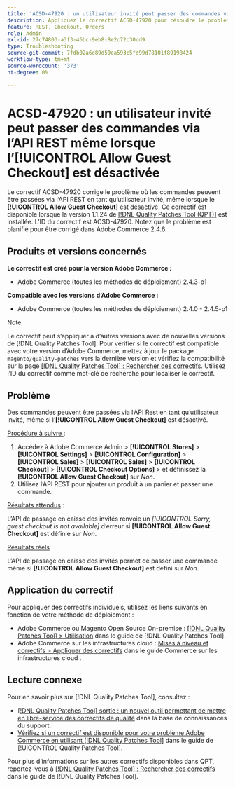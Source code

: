 ```yaml
---
title: 'ACSD-47920 : un utilisateur invité peut passer des commandes via l’API REST même lorsque l’[!UICONTROL Allow Guest Checkout] est désactivée'
description: Appliquez le correctif ACSD-47920 pour résoudre le problème d’Adobe Commerce où les commandes peuvent être passées via l’API REST en tant qu’utilisateur invité, même lorsque l’[!UICONTROL Allow Guest Checkout] est désactivé.
feature: REST, Checkout, Orders
role: Admin
exl-id: 27c74803-a3f3-46bc-9eb8-8e2c72c30cd9
type: Troubleshooting
source-git-commit: 7fdb02a6d89d50ea593c5fd99d78101f89198424
workflow-type: tm+mt
source-wordcount: '373'
ht-degree: 0%

---
```


# ACSD-47920 : un utilisateur invité peut passer des commandes via l’API REST même lorsque l’**[!UICONTROL Allow Guest Checkout]** est désactivée

Le correctif ACSD-47920 corrige le problème où les commandes peuvent être passées via l’API REST en tant qu’utilisateur invité, même lorsque le **[!UICONTROL Allow Guest Checkout]** est désactivé. Ce correctif est disponible lorsque la version 1.1.24 de [[!DNL Quality Patches Tool (QPT)]](https://experienceleague.adobe.com/fr/docs/commerce-operations/tools/quality-patches-tool/quality-patches-tool-to-self-serve-quality-patches) est installée. L’ID du correctif est ACSD-47920. Notez que le problème est planifié pour être corrigé dans Adobe Commerce 2.4.6.

## Produits et versions concernés

**Le correctif est créé pour la version Adobe Commerce :**

* Adobe Commerce (toutes les méthodes de déploiement) 2.4.3-p1

**Compatible avec les versions d’Adobe Commerce :**

* Adobe Commerce (toutes les méthodes de déploiement) 2.4.0 - 2.4.5-p1

>[!NOTE]
>
>Le correctif peut s’appliquer à d’autres versions avec de nouvelles versions de [!DNL Quality Patches Tool]. Pour vérifier si le correctif est compatible avec votre version d’Adobe Commerce, mettez à jour le package `magento/quality-patches` vers la dernière version et vérifiez la compatibilité sur la page [[!DNL Quality Patches Tool] : Rechercher des correctifs](https://experienceleague.adobe.com/tools/commerce-quality-patches/index.html?lang=fr). Utilisez l’ID du correctif comme mot-clé de recherche pour localiser le correctif.

## Problème

Des commandes peuvent être passées via l’API Rest en tant qu’utilisateur invité, même si l’**[!UICONTROL Allow Guest Checkout]** est désactivé.

<u>Procédure à suivre </u> :

1. Accédez à Adobe Commerce Admin > **[!UICONTROL Stores]** > **[!UICONTROL Settings]** > **[!UICONTROL Configuration]** > **[!UICONTROL Sales]** > **[!UICONTROL Sales]** > **[!UICONTROL Checkout]** > **[!UICONTROL Checkout Options]** > et définissez la **[!UICONTROL Allow Guest Checkout]** sur _Non_.
1. Utilisez l’API REST pour ajouter un produit à un panier et passer une commande.

<u>Résultats attendus</u> :

L’API de passage en caisse des invités renvoie un *[!UICONTROL Sorry, guest checkout is not available]* d’erreur si **[!UICONTROL Allow Guest Checkout]** est définie sur _Non_.

<u>Résultats réels</u> :

L’API de passage en caisse des invités permet de passer une commande même si **[!UICONTROL Allow Guest Checkout]** est défini sur _Non_.

## Application du correctif

Pour appliquer des correctifs individuels, utilisez les liens suivants en fonction de votre méthode de déploiement :

* Adobe Commerce ou Magento Open Source On-premise : [[!DNL Quality Patches Tool] > Utilisation](/help/tools/quality-patches-tool/usage.md) dans le guide de [!DNL Quality Patches Tool].
* Adobe Commerce sur les infrastructures cloud : [Mises à niveau et correctifs > Appliquer des correctifs](https://experienceleague.adobe.com/docs/commerce-cloud-service/user-guide/develop/upgrade/apply-patches.html?lang=fr) dans le guide Commerce sur les infrastructures cloud .

## Lecture connexe

Pour en savoir plus sur [!DNL Quality Patches Tool], consultez :

* [[!DNL Quality Patches Tool] sortie : un nouvel outil permettant de mettre en libre-service des correctifs de qualité](https://experienceleague.adobe.com/fr/docs/commerce-operations/tools/quality-patches-tool/quality-patches-tool-to-self-serve-quality-patches) dans la base de connaissances du support.
* [Vérifiez si un correctif est disponible pour votre problème Adobe Commerce en utilisant [!DNL Quality Patches Tool]](/help/tools/quality-patches-tool/patches-available-in-qpt/check-patch-for-magento-issue-with-magento-quality-patches.md) dans le guide de [!UICONTROL Quality Patches Tool].


Pour plus d’informations sur les autres correctifs disponibles dans QPT, reportez-vous à [[!DNL Quality Patches Tool] : Rechercher des correctifs](https://experienceleague.adobe.com/tools/commerce-quality-patches/index.html?lang=fr) dans le guide de [!DNL Quality Patches Tool].
